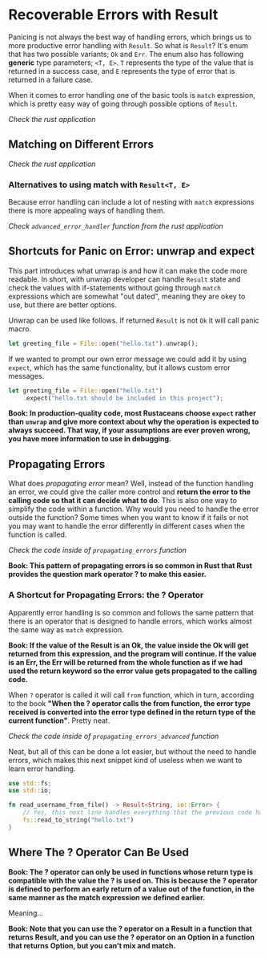 # Recoverable Errors with Result

Panicing is not always the best way of handling errors, which brings us to more productive error handling with `Result`. So what is `Result`? It's enum that has two possible variants; `Ok` and `Err`. The enum also has following **generic** type parameters; `<T, E>`. `T` represents the type of the value that is returned in a success case, and `E` represents the type of error that is returned in a failure case.

When it comes to error handling one of the basic tools is `match` expression, which is pretty easy way of going through possible options of `Result`.

*Check the rust application*

## Matching on Different Errors

*Check the rust application*

### Alternatives to using match with `Result<T, E>`

Because error handling can include a lot of nesting with `match` expressions there is more appealing ways of handling them.

*Check `advanced_error_handler` function from the rust application*

## Shortcuts for Panic on Error: unwrap and expect

This part introduces what unwrap is and how it can make the code more readable. In short, with unwrap developer can handle `Result` state and check the values with if-statements without going through `match` expressions which are somewhat "out dated", meaning they are okey to use, but there are better options.

Unwrap can be used like follows. If returned `Result` is not `Ok` it will call panic macro.
```Rust
let greeting_file = File::open("hello.txt").unwrap();
```

If we wanted to prompt our own error message we could add it by using `expect`, which has the same functionality, but it allows custom error messages.
```Rust
let greeting_file = File::open("hello.txt")
    .expect("hello.txt should be included in this project");
```

**Book: In production-quality code, most Rustaceans choose `expect` rather than `unwrap` and give more context about why the operation is expected to always succeed. That way, if your assumptions are ever proven wrong, you have more information to use in debugging.**

## Propagating Errors

What does *propagating error* mean? Well, instead of the function handling an error, we could give the caller more control and **return the error to the calling code so that it can decide what to do**. This is also one way to simplify the code within a function. Why would you need to handle the error outside the function? Some times when you want to know if it fails or not you may want to handle the error differently in different cases when the function is called.

*Check the code inside of `propagating_errors` function*

**Book: This pattern of propagating errors is so common in Rust that Rust provides the question mark operator ? to make this easier.**

### A Shortcut for Propagating Errors: the ? Operator

Apparently error handling is so common and follows the same pattern that there is an operator that is designed to handle errors, which works almost the same way as `match` expression.

**Book: If the value of the Result is an Ok, the value inside the Ok will get returned from this expression, and the program will continue. If the value is an Err, the Err will be returned from the whole function as if we had used the return keyword so the error value gets propagated to the calling code.**

When `?` operator is called it will call `from` function, which in turn, according to the book **"When the ? operator calls the from function, the error type received is converted into the error type defined in the return type of the current function"**. Pretty neat.

*Check the code inside of `propagating_errors_advanced` function*

Neat, but all of this can be done a lot easier, but without the need to handle errors, which makes this next snippet kind of useless when we want to learn error handling.

```Rust
use std::fs;
use std::io;

fn read_username_from_file() -> Result<String, io::Error> {
    // Yes, this next line handles everything that the previous code handled.
    fs::read_to_string("hello.txt")
}
```

## Where The ? Operator Can Be Used

**Book: The ? operator can only be used in functions whose return type is compatible with the value the ? is used on. This is because the ? operator is defined to perform an early return of a value out of the function, in the same manner as the match expression we defined earlier.**

Meaning...

**Book: Note that you can use the ? operator on a Result in a function that returns Result, and you can use the ? operator on an Option in a function that returns Option, but you can’t mix and match.**